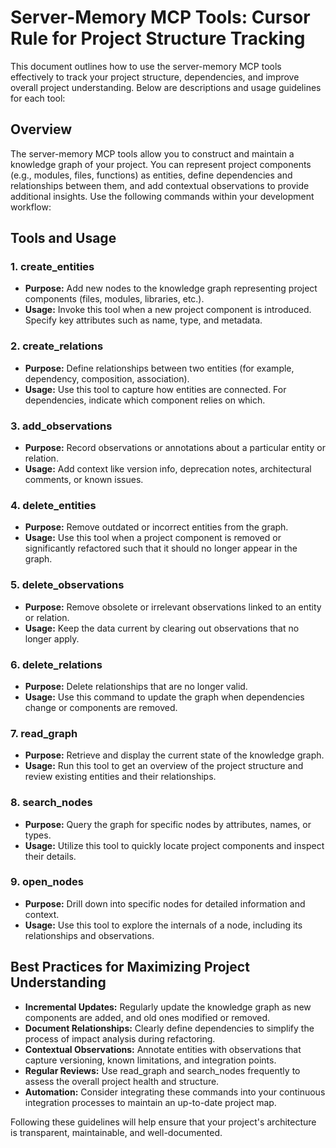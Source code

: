 # Server-Memory MCP Tools: Cursor Rule for Project Structure Tracking

This document outlines how to use the server-memory MCP tools effectively to track your project structure, dependencies, and improve overall project understanding. Below are descriptions and usage guidelines for each tool:

## Overview

The server-memory MCP tools allow you to construct and maintain a knowledge graph of your project. You can represent project components (e.g., modules, files, functions) as entities, define dependencies and relationships between them, and add contextual observations to provide additional insights. Use the following commands within your development workflow:

## Tools and Usage

### 1. create_entities

- **Purpose:** Add new nodes to the knowledge graph representing project components (files, modules, libraries, etc.).
- **Usage:** Invoke this tool when a new project component is introduced. Specify key attributes such as name, type, and metadata.

### 2. create_relations

- **Purpose:** Define relationships between two entities (for example, dependency, composition, association).
- **Usage:** Use this tool to capture how entities are connected. For dependencies, indicate which component relies on which.

### 3. add_observations

- **Purpose:** Record observations or annotations about a particular entity or relation.
- **Usage:** Add context like version info, deprecation notes, architectural comments, or known issues.

### 4. delete_entities

- **Purpose:** Remove outdated or incorrect entities from the graph.
- **Usage:** Use this tool when a project component is removed or significantly refactored such that it should no longer appear in the graph.

### 5. delete_observations

- **Purpose:** Remove obsolete or irrelevant observations linked to an entity or relation.
- **Usage:** Keep the data current by clearing out observations that no longer apply.

### 6. delete_relations

- **Purpose:** Delete relationships that are no longer valid.
- **Usage:** Use this command to update the graph when dependencies change or components are removed.

### 7. read_graph

- **Purpose:** Retrieve and display the current state of the knowledge graph.
- **Usage:** Run this tool to get an overview of the project structure and review existing entities and their relationships.

### 8. search_nodes

- **Purpose:** Query the graph for specific nodes by attributes, names, or types.
- **Usage:** Utilize this tool to quickly locate project components and inspect their details.

### 9. open_nodes

- **Purpose:** Drill down into specific nodes for detailed information and context.
- **Usage:** Use this tool to explore the internals of a node, including its relationships and observations.

## Best Practices for Maximizing Project Understanding

- **Incremental Updates:** Regularly update the knowledge graph as new components are added, and old ones modified or removed.
- **Document Relationships:** Clearly define dependencies to simplify the process of impact analysis during refactoring.
- **Contextual Observations:** Annotate entities with observations that capture versioning, known limitations, and integration points.
- **Regular Reviews:** Use read_graph and search_nodes frequently to assess the overall project health and structure.
- **Automation:** Consider integrating these commands into your continuous integration processes to maintain an up-to-date project map.

Following these guidelines will help ensure that your project's architecture is transparent, maintainable, and well-documented.
